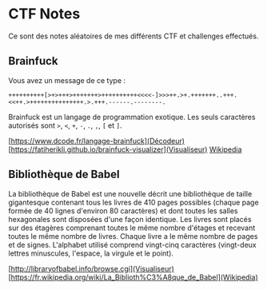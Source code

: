 # CTF Notes

Ce sont des notes aléatoires de mes différents CTF et challenges effectués.

## Brainfuck

Vous avez un message de ce type :

```brainfuck
++++++++++[>+>+++>+++++++>++++++++++<<<<-]>>>++.>+.+++++++..+++.<<++.>+++++++++++++++.>.+++.------.--------.
```

Brainfuck est un langage de programmation exotique. Les seuls caractères autorisés sont `>`, `<`, `+`, `-`, `.`, `,`, `[` et `]`.

[https://www.dcode.fr/langage-brainfuck](Décodeur)
[https://fatiherikli.github.io/brainfuck-visualizer](Visualiseur)
[Wikipedia](https://fr.wikipedia.org/wiki/Brainfuck)

## Bibliothèque de Babel

La bibliothèque de Babel est une nouvelle décrit une bibliothèque de taille gigantesque contenant tous les livres de 410 pages possibles (chaque page formée de 40 lignes d'environ 80 caractères) et dont toutes les salles hexagonales sont disposées d'une façon identique. Les livres sont placés sur des étagères comprenant toutes le même nombre d'étages et recevant toutes le même nombre de livres. Chaque livre a le même nombre de pages et de signes. L'alphabet utilisé comprend vingt-cinq caractères (vingt-deux lettres minuscules, l'espace, la virgule et le point).

[http://libraryofbabel.info/browse.cgi](Visualiseur)
[https://fr.wikipedia.org/wiki/La_Biblioth%C3%A8que_de_Babel](Wikipedia)
